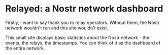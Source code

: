 # Relayed: a Nostr network dashboard
Firstly, I want to say thank you to relay operators. Without them, the Nostr network wouldn't run and this site wouldn't exist.

This small site displays basic statistics about the Nostr network - the events, the relays, the timestamps. You can think of it as the dashboard of the entire network.